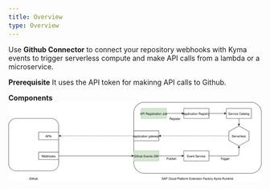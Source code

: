```yaml
---
title: Overview
type: Overview
---
```


Use **Github Connector** to connect your repository webhooks with Kyma events to trigger serverless compute and make API calls from a lambda or a microservice.

**Prerequisite**
It uses the API token for makinng API calls to Github.

**Components**
![architecture](./assets/github-connector.svg)
